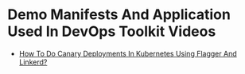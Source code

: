 # Demo Manifests And Application Used In DevOps Toolkit Videos

* [How To Do Canary Deployments In Kubernetes Using Flagger And Linkerd?](https://youtu.be/NrytqS43dgw)
